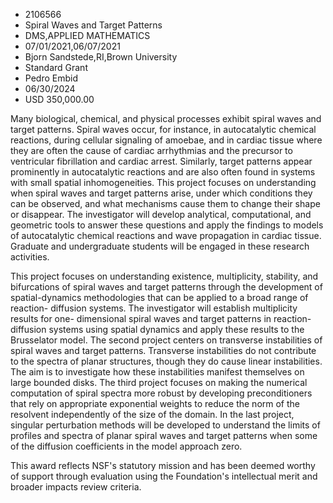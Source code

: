 
* 2106566
* Spiral Waves and Target Patterns
* DMS,APPLIED MATHEMATICS
* 07/01/2021,06/07/2021
* Bjorn Sandstede,RI,Brown University
* Standard Grant
* Pedro Embid
* 06/30/2024
* USD 350,000.00

Many biological, chemical, and physical processes exhibit spiral waves and
target patterns. Spiral waves occur, for instance, in autocatalytic chemical
reactions, during cellular signaling of amoebae, and in cardiac tissue where
they are often the cause of cardiac arrhythmias and the precursor to ventricular
fibrillation and cardiac arrest. Similarly, target patterns appear prominently
in autocatalytic reactions and are also often found in systems with small
spatial inhomogeneities. This project focuses on understanding when spiral waves
and target patterns arise, under which conditions they can be observed, and what
mechanisms cause them to change their shape or disappear. The investigator will
develop analytical, computational, and geometric tools to answer these questions
and apply the findings to models of autocatalytic chemical reactions and wave
propagation in cardiac tissue. Graduate and undergraduate students will be
engaged in these research activities.

This project focuses on understanding existence, multiplicity, stability, and
bifurcations of spiral waves and target patterns through the development of
spatial-dynamics methodologies that can be applied to a broad range of reaction-
diffusion systems. The investigator will establish multiplicity results for one-
dimensional spiral waves and target patterns in reaction-diffusion systems using
spatial dynamics and apply these results to the Brusselator model. The second
project centers on transverse instabilities of spiral waves and target patterns.
Transverse instabilities do not contribute to the spectra of planar structures,
though they do cause linear instabilities. The aim is to investigate how these
instabilities manifest themselves on large bounded disks. The third project
focuses on making the numerical computation of spiral spectra more robust by
developing preconditioners that rely on appropriate exponential weights to
reduce the norm of the resolvent independently of the size of the domain. In the
last project, singular perturbation methods will be developed to understand the
limits of profiles and spectra of planar spiral waves and target patterns when
some of the diffusion coefficients in the model approach zero.

This award reflects NSF's statutory mission and has been deemed worthy of
support through evaluation using the Foundation's intellectual merit and broader
impacts review criteria.
